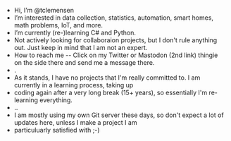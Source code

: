 - Hi, I’m @tclemensen
- I’m interested in data collection, statistics, automation, smart homes, math problems, IoT, and more.
- I’m currently (re-)learning C# and Python. 
- Not actively looking for collaboraion projects, but I don't rule anything out. Just keep in mind that I am not an expert.
- How to reach me -- Click on my Twitter or Mastodon (2nd link) thingie on the side there and send me a message there. 
- .
- As it stands, I have no projects that I'm really committed to. I am currently in a learning process, taking up 
- coding again after a very long break (15+ years), so essentially I'm re-learning everything.
- ..
- I am mostly using my own Git server these days, so don't expect a lot of updates here, unless I make a project I am
- particuluarly satisfied with ;-)

<!---
tclemensen/tclemensen is a ✨ special ✨ repository because its `README.md` (this file) appears on your GitHub profile.
You can click the Preview link to take a look at your changes. So, if anyone has ideas for reasonably easy projects, I'm interested
--->
